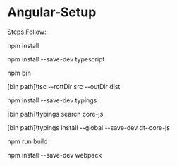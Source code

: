 # Angular-Setup


Steps Follow:

npm install

npm install --save-dev typescript

npm bin

[bin path]\tsc --rottDir src --outDir dist

npm install --save-dev typings

[bin path]\typings search  core-js

[bin path]\typings install --global --save-dev dt~core-js

npm run build

npm install --save-dev webpack
